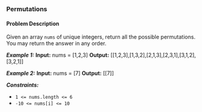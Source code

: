 ### Permutations

#### Problem Description

Given an array `nums` of unique integers, return all the possible permutations. You may return the answer in any order.

**_Example 1:_**
**Input:** nums = [1,2,3]
**Output:** [[1,2,3],[1,3,2],[2,1,3],[2,3,1],[3,1,2],[3,2,1]]

**_Example 2:_**
**Input:** nums = [7]
**Output:** [[7]]

**_Constraints:_**

- `1 <= nums.length <= 6`
- `-10 <= nums[i] <= 10`
